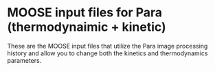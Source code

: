 # MOOSE input files for Para (thermodynaimic + kinetic)

These are the MOOSE input files that utilize the Para image processing history and allow you to change both the kinetics and thermodynamics parameters.